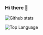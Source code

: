 ### Hi there 👋


![Github stats](https://github-readme-stats.vercel.app/api?username=blgnksy&theme=highcontrast&show_icons=true&count_private=true)


![Top Language](https://github-readme-stats.vercel.app/api/top-langs/?username=blgnksy)

<!--
**blgnksy/blgnksy** is a ✨ _special_ ✨ repository because its `README.md` (this file) appears on your GitHub profile.

Here are some ideas to get you started:

- 🔭 I’m currently working on ...
- 🌱 I’m currently learning ...
- 👯 I’m looking to collaborate on ...
- 🤔 I’m looking for help with ...
- 💬 Ask me about ...
- 📫 How to reach me: ...
- 😄 Pronouns: ...
- ⚡ Fun fact: ...
-->
